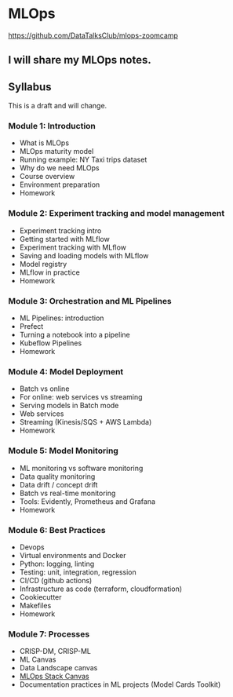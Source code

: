 # MLOps 
https://github.com/DataTalksClub/mlops-zoomcamp

## I will share my MLOps notes. 

## Syllabus

This is a draft and will change. 


### Module 1: Introduction

* What is MLOps
* MLOps maturity model
* Running example: NY Taxi trips dataset
* Why do we need MLOps
* Course overview
* Environment preparation
* Homework


### Module 2: Experiment tracking and model management

* Experiment tracking intro
* Getting started with MLflow
* Experiment tracking with MLflow
* Saving and loading models with MLflow
* Model registry
* MLflow in practice
* Homework




### Module 3: Orchestration and ML Pipelines

* ML Pipelines: introduction
* Prefect
* Turning a notebook into a pipeline
* Kubeflow Pipelines
* Homework 


### Module 4: Model Deployment 

* Batch vs online
* For online: web services vs streaming
* Serving models in Batch mode
* Web services
* Streaming (Kinesis/SQS + AWS Lambda)
* Homework


### Module 5: Model Monitoring

* ML monitoring vs software monitoring 
* Data quality monitoring
* Data drift / concept drift 
* Batch vs real-time monitoring 
* Tools: Evidently, Prometheus and Grafana
* Homework 


### Module 6: Best Practices

* Devops
* Virtual environments and Docker
* Python: logging, linting
* Testing: unit, integration, regression 
* CI/CD (github actions)
* Infrastructure as code (terraform, cloudformation)
* Cookiecutter
* Makefiles
* Homework


### Module 7: Processes

* CRISP-DM, CRISP-ML
* ML Canvas
* Data Landscape canvas
* [MLOps Stack Canvas](https://miro.com/miroverse/mlops-stack-canvas/)
* Documentation practices in ML projects (Model Cards Toolkit)

